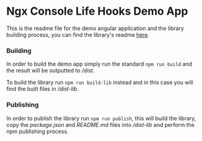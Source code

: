 # Ngx Console Life Hooks Demo App

This is the readme file for the demo angular application and the library building process, you can find the library's readme [here](./lib/README.md).

### Building

In order to build the demo app simply run the standard
`npm run build` and the result will be outputted to _/dist_.

To build the library run `npm run build-lib` instead and in this case you will find the built files in _/dist-lib_.

### Publishing

In order to publish the library run `npm run publish`, this will build the library, copy the _package.json_ and _README&#46;md_ files into _/dist-lib_ and perform the npm publishing process.
